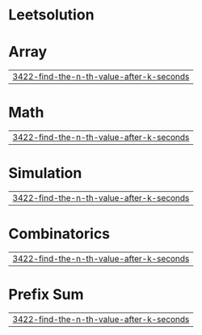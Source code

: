 # Leetsolution


# Array
|  |
| ------- |
| [3422-find-the-n-th-value-after-k-seconds](https://github.com/harshgajera028/Leetsolution/tree/master/3422-find-the-n-th-value-after-k-seconds) |
# Math
|  |
| ------- |
| [3422-find-the-n-th-value-after-k-seconds](https://github.com/harshgajera028/Leetsolution/tree/master/3422-find-the-n-th-value-after-k-seconds) |
# Simulation
|  |
| ------- |
| [3422-find-the-n-th-value-after-k-seconds](https://github.com/harshgajera028/Leetsolution/tree/master/3422-find-the-n-th-value-after-k-seconds) |
# Combinatorics
|  |
| ------- |
| [3422-find-the-n-th-value-after-k-seconds](https://github.com/harshgajera028/Leetsolution/tree/master/3422-find-the-n-th-value-after-k-seconds) |
# Prefix Sum
|  |
| ------- |
| [3422-find-the-n-th-value-after-k-seconds](https://github.com/harshgajera028/Leetsolution/tree/master/3422-find-the-n-th-value-after-k-seconds) |